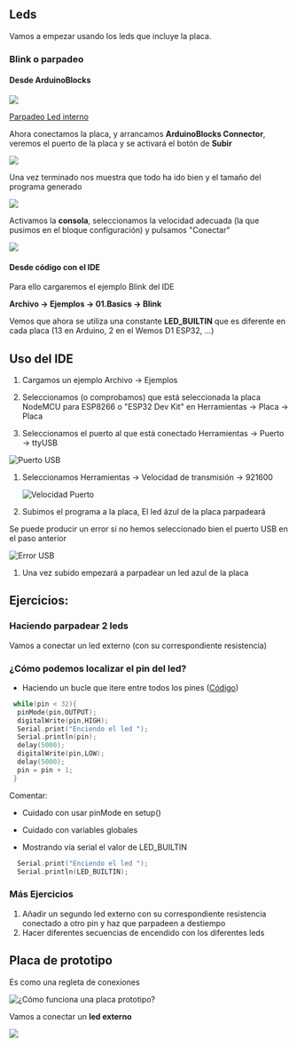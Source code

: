 ## Leds

Vamos a empezar usando los leds que incluye la placa.

### Blink o parpadeo


#### Desde ArduinoBlocks

![](./images/programa_led_interno.png)

[Parpadeo Led interno](http://www.arduinoblocks.com/web/project/791181)


Ahora conectamos la placa, y arrancamos **ArduinoBlocks Connector**, veremos el puerto de la placa y se activará el botón de **Subir**

![](./images/subirProgramaArduinoBlocks.png)

Una vez terminado nos muestra que todo ha ido bien y el tamaño del programa generado

![](./images/AB_subida_programa_.png)

Activamos la **consola**, seleccionamos la velocidad adecuada (la que pusimos en el bloque configuración) y pulsamos "Conectar"

![](./images/ConsolaSerie.png)

#### Desde código con el IDE 

Para ello cargaremos el ejemplo Blink del IDE

**Archivo -> Ejemplos -> 01.Basics -> Blink**

Vemos que ahora se utiliza una constante **LED_BUILTIN** que es diferente en cada placa (13 en Arduino, 2 en el Wemos D1 ESP32, ...)

##  Uso del IDE

1. Cargamos un ejemplo Archivo -> Ejemplos
1. Seleccionamos (o comprobamos) que está seleccionada la placa NodeMCU para ESP8266 o "ESP32 Dev Kit" en Herramientas -> Placa -> Placa


1. Seleccionamos el puerto al que está conectado Herramientas -> Puerto -> ttyUSB

  ![Puerto USB](./images/PuertoUSB.png)

1. Seleccionamos Herramientas -> Velocidad de transmisión -> 921600

    ![Velocidad Puerto](./images/UploadSpeed.png)

1. Subimos el programa a la placa, El led ázul de la placa parpadeará

  Se puede producir un error si no hemos seleccionado bien el puerto USB en el paso anterior

  ![Error USB](./images/ErrorUSB.png)

1. Una vez subido empezará a parpadear un led azul de la placa

## Ejercicios:

### Haciendo parpadear 2 leds


Vamos a conectar un led externo (con su correspondiente resistencia)

### ¿Cómo podemos localizar el pin del led?

* Haciendo un bucle que itere entre todos los pines ([Código](https://github.com/javacasm/CursoIOTCo/blob/main/codigo/3.2.1.BuscandoLED_BUILTIN/3.2.1.BuscandoLED_BUILTIN.ino))

```C++
 while(pin < 32){
  pinMode(pin,OUTPUT);
  digitalWrite(pin,HIGH);
  Serial.print("Enciendo el led ");
  Serial.println(pin);
  delay(5000);
  digitalWrite(pin,LOW);
  delay(5000);
  pin = pin + 1;
 }
```
  Comentar: 
  * Cuidado con usar pinMode en setup()
  * Cuidado con variables globales

* Mostrando vía serial el valor de LED_BUILTIN
```C++
  Serial.print("Enciendo el led ");
  Serial.println(LED_BUILTIN);
```

### Más Ejercicios

1. Añadir un segundo led externo con su correspondiente resistencia conectado a otro pin y haz que parpadeen a destiempo
1. Hacer diferentes secuencias de encendido con los diferentes leds


## Placa de prototipo

Es como una regleta de conexiones

![¿Cómo funciona una placa prototipo?](./images/breadboard1.gif)

Vamos a conectar un **led externo**

![](./images/wemos_d1_R32_led_bb.png)

